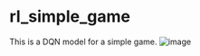 # rl_simple_game
This is a DQN model for a simple game.
![image](https://user-images.githubusercontent.com/90639421/218730487-2b10a6eb-731d-44bb-9f84-ccafe2b591fc.png)